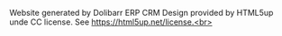 Website generated by Dolibarr ERP CRM
Design provided by HTML5up unde CC license. See https://html5up.net/license.<br><br>
